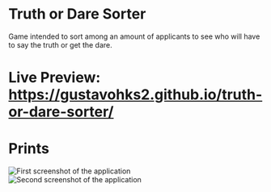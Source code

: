 # Truth or Dare Sorter
Game intended to sort among an amount of applicants to see who will have to say the truth or get the dare.

# Live Preview: <br >https://gustavohks2.github.io/truth-or-dare-sorter/

# Prints
![First screenshot of the application](http://res.cloudinary.com/dq5anctrd/image/upload/v1500765905/a1_zkm8es.png)
![Second screenshot of the application](http://res.cloudinary.com/dq5anctrd/image/upload/v1500765961/a2_ewmu6s.png)
